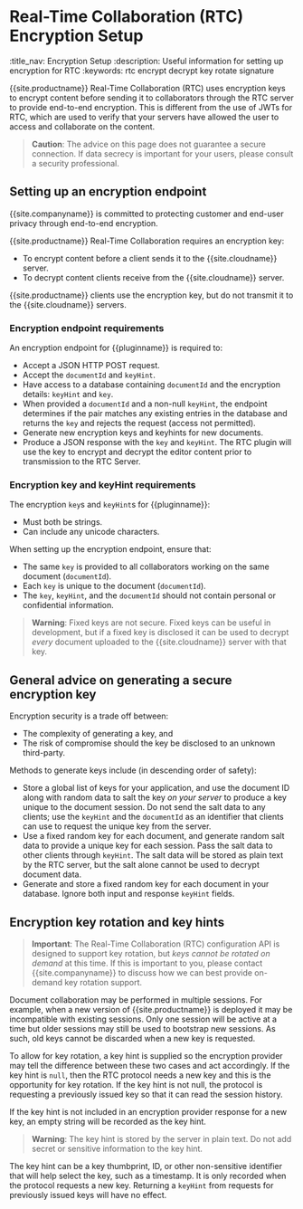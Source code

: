 # Real-Time Collaboration (RTC) Encryption Setup
:title_nav: Encryption Setup
:description: Useful information for setting up encryption for RTC
:keywords: rtc encrypt decrypt key rotate signature

{{site.productname}} Real-Time Collaboration (RTC) uses encryption keys to encrypt content before sending it to collaborators through the RTC server to provide end-to-end encryption. This is different from the use of JWTs for RTC, which are used to verify that your servers have allowed the user to access and collaborate on the content.

> **Caution**: The advice on this page does not guarantee a secure connection. If data secrecy is important for your users, please consult a security professional.

## Setting up an encryption endpoint

{{site.companyname}} is committed to protecting customer and end-user privacy through end-to-end encryption.

{{site.productname}} Real-Time Collaboration requires an encryption key:

- To encrypt content before a client sends it to the {{site.cloudname}} server.
- To decrypt content clients receive from the {{site.cloudname}} server.

{{site.productname}} clients use the encryption key, but do not transmit it to the {{site.cloudname}} servers.

### Encryption endpoint requirements

An encryption endpoint for {{pluginname}} is required to:

- Accept a JSON HTTP POST request.
- Accept the `documentId` and `keyHint`.
- Have access to a database containing `documentId` and the encryption details: `keyHint` and `key`.
- When provided a `documentId` and a non-null `keyHint`, the endpoint determines if the pair matches any existing entries in the database and returns the `key` and rejects the request (access not permitted).
- Generate new encryption keys and keyhints for new documents.
- Produce a JSON response with the `key` and `keyHint`. The RTC plugin will use the key to encrypt and decrypt the editor content prior to transmission to the RTC Server.

### Encryption key and keyHint requirements

The encryption `key`s and `keyHint`s for {{pluginname}}:

- Must both be strings.
- Can include any unicode characters.

When setting up the encryption endpoint, ensure that:

- The same `key` is provided to all collaborators working on the same document (`documentId`).
- Each `key` is unique to the document (`documentId`).
- The `key`, `keyHint`, and the `documentId` should not contain personal or confidential information.

> **Warning**: Fixed keys are not secure. Fixed keys can be useful in development, but if a fixed key is disclosed it can be used to decrypt _every_ document uploaded to the {{site.cloudname}} server with that key.

## General advice on generating a secure encryption key

Encryption security is a trade off between:

- The complexity of generating a key, and
- The risk of compromise should the key be disclosed to an unknown third-party.

Methods to generate keys include (in descending order of safety):

- Store a global list of keys for your application, and use the document ID along with random data to salt the key _on your server_ to produce a key unique to the document session. Do not send the salt data to any clients; use the `keyHint` and the `documentId` as an identifier that clients can use to request the unique key from the server.
- Use a fixed random key for each document, and generate random salt data to provide a unique key for each session. Pass the salt data to other clients through `keyHint`. The salt data will be stored as plain text by the RTC server, but the salt alone cannot be used to decrypt document data.
- Generate and store a fixed random key for each document in your database. Ignore both input and response `keyHint` fields.

## Encryption key rotation and key hints

> **Important**: The Real-Time Collaboration (RTC) configuration API is designed to support key rotation, but _keys cannot be rotated on demand_ at this time. If this is important to you, please contact {{site.companyname}} to discuss how we can best provide on-demand key rotation support.

Document collaboration may be performed in multiple sessions. For example, when a new version of {{site.productname}} is deployed it may be incompatible with existing sessions. Only one session will be active at a time but older sessions may still be used to bootstrap new sessions. As such, old keys cannot be discarded when a new key is requested.

To allow for key rotation, a key hint is supplied so the encryption provider may tell the difference between these two cases and act accordingly. If the key hint is `null`, then the RTC protocol needs a new key and this is the opportunity for key rotation. If the key hint is not null, the protocol is requesting a previously issued key so that it can read the session history.

If the key hint is not included in an encryption provider response for a new key, an empty string will be recorded as the key hint.

> **Warning**: The key hint is stored by the server in plain text. Do not add secret or sensitive information to the key hint.

The key hint can be a key thumbprint, ID, or other non-sensitive identifier that will help select the key, such as a timestamp. It is only recorded when the protocol requests a new key. Returning a `keyHint` from requests for previously issued keys will have no effect.
